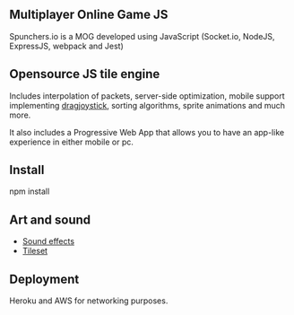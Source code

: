 ## Multiplayer Online Game JS

Spunchers.io is a MOG developed using JavaScript (Socket.io, NodeJS, ExpressJS, webpack and Jest)

## Opensource JS tile engine

Includes interpolation of packets, server-side optimization, mobile support implementing [dragjoystick](https://jorgelmh.github.io/dragjoystick/),
sorting algorithms, sprite animations and much more.

It also includes a Progressive Web App that allows you to have an app-like experience in either mobile or pc.

## Install
npm install

## Art and sound
- [Sound effects](https://Zapsplat.com)
- [Tileset](https://pipoya.itch.io/pipoya-rpg-tileset-32x32)

## Deployment
Heroku and AWS for networking purposes.


